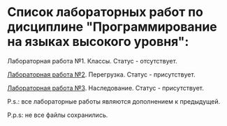 # Список лабораторных работ по дисциплине "Программирование на языках высокого уровня":

Лабораторная работа №1. Классы. Статус - отсутствует.

[Лабораторная работа №2](https://github.com/oooNAKooo/BSUIR/tree/main/3%20sem/PNaYaVU/lab_2). Перегрузка. Статус - присутствует.

[Лабораторная работа №3](https://github.com/oooNAKooo/BSUIR/tree/main/3%20sem/PNaYaVU/lab_3). Наследование. Статус - присутствует.

P.s.: все лабораторные работы являются дополнением к предыдущей.

P.p.s: не все файлы сохранились.
